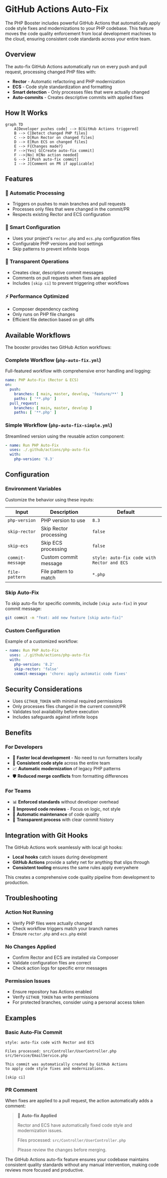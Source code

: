 # GitHub Actions Auto-Fix

The PHP Booster includes powerful GitHub Actions that automatically apply code style fixes and modernizations to your PHP codebase. This feature moves the code quality enforcement from local development machines to the cloud, ensuring consistent code standards across your entire team.

## Overview

The auto-fix GitHub Actions automatically run on every push and pull request, processing changed PHP files with:

- **Rector** - Automatic refactoring and PHP modernization
- **ECS** - Code style standardization and formatting
- **Smart detection** - Only processes files that were actually changed
- **Auto-commits** - Creates descriptive commits with applied fixes

## How It Works

```mermaid
graph TD
    A[Developer pushes code] --> B[GitHub Actions triggered]
    B --> C[Detect changed PHP files]
    C --> D[Run Rector on changed files]
    D --> E[Run ECS on changed files]
    E --> F{Changes made?}
    F -->|Yes| G[Create auto-fix commit]
    F -->|No| H[No action needed]
    G --> I[Push auto-fix commit]
    I --> J[Comment on PR if applicable]
```

## Features

### 🤖 Automatic Processing
- Triggers on pushes to main branches and pull requests
- Processes only files that were changed in the commit/PR
- Respects existing Rector and ECS configuration

### 🔧 Smart Configuration
- Uses your project's `rector.php` and `ecs.php` configuration files
- Configurable PHP versions and tool settings
- Skip patterns to prevent infinite loops

### 📝 Transparent Operations
- Creates clear, descriptive commit messages
- Comments on pull requests when fixes are applied
- Includes `[skip ci]` to prevent triggering other workflows

### ⚡ Performance Optimized
- Composer dependency caching
- Only runs on PHP file changes
- Efficient file detection based on git diffs

## Available Workflows

The booster provides two GitHub Action workflows:

### Complete Workflow (`php-auto-fix.yml`)
Full-featured workflow with comprehensive error handling and logging:

```yaml
name: PHP Auto-Fix (Rector & ECS)
on:
  push:
    branches: [ main, master, develop, 'feature/**' ]
    paths: [ '**.php' ]
  pull_request:
    branches: [ main, master, develop ]
    paths: [ '**.php' ]
```

### Simple Workflow (`php-auto-fix-simple.yml`)
Streamlined version using the reusable action component:

```yaml
- name: Run PHP Auto-Fix
  uses: ./.github/actions/php-auto-fix
  with:
    php-version: '8.3'
```

## Configuration

### Environment Variables

Customize the behavior using these inputs:

| Input | Description | Default |
|-------|-------------|---------|
| `php-version` | PHP version to use | `8.3` |
| `skip-rector` | Skip Rector processing | `false` |
| `skip-ecs` | Skip ECS processing | `false` |
| `commit-message` | Custom commit message | `style: auto-fix code with Rector and ECS` |
| `file-pattern` | File pattern to match | `*.php` |

### Skip Auto-Fix

To skip auto-fix for specific commits, include `[skip auto-fix]` in your commit message:

```bash
git commit -m "feat: add new feature [skip auto-fix]"
```

### Custom Configuration

Example of a customized workflow:

```yaml
- name: Run PHP Auto-Fix
  uses: ./.github/actions/php-auto-fix
  with:
    php-version: '8.2'
    skip-rector: 'false'
    commit-message: 'chore: apply automatic code fixes'
```

## Security Considerations

- Uses `GITHUB_TOKEN` with minimal required permissions
- Only processes files changed in the current commit/PR
- Validates tool availability before execution
- Includes safeguards against infinite loops

## Benefits

### For Developers
- 🚀 **Faster local development** - No need to run formatters locally
- 🔄 **Consistent code style** across the entire team
- 📈 **Automatic modernization** of legacy PHP patterns
- 🛡️ **Reduced merge conflicts** from formatting differences

### For Teams
- 📊 **Enforced standards** without developer overhead
- 🤝 **Improved code reviews** - Focus on logic, not style
- 🔧 **Automatic maintenance** of code quality
- 📝 **Transparent process** with clear commit history

## Integration with Git Hooks

The GitHub Actions work seamlessly with local git hooks:

- **Local hooks** catch issues during development
- **GitHub Actions** provide a safety net for anything that slips through
- **Consistent tooling** ensures the same rules apply everywhere

This creates a comprehensive code quality pipeline from development to production.

## Troubleshooting

### Action Not Running
- Verify PHP files were actually changed
- Check workflow triggers match your branch names
- Ensure `rector.php` and `ecs.php` exist

### No Changes Applied
- Confirm Rector and ECS are installed via Composer
- Validate configuration files are correct
- Check action logs for specific error messages

### Permission Issues
- Ensure repository has Actions enabled
- Verify `GITHUB_TOKEN` has write permissions
- For protected branches, consider using a personal access token

## Examples

### Basic Auto-Fix Commit
```
style: auto-fix code with Rector and ECS

Files processed: src/Controller/UserController.php src/Service/EmailService.php

This commit was automatically created by GitHub Actions
to apply code style fixes and modernizations.

[skip ci]
```

### PR Comment
When fixes are applied to a pull request, the action automatically adds a comment:

> 🤖 **Auto-fix Applied**
> 
> Rector and ECS have automatically fixed code style and modernization issues.
> 
> Files processed: `src/Controller/UserController.php`
> 
> Please review the changes before merging.

The GitHub Actions auto-fix feature ensures your codebase maintains consistent quality standards without any manual intervention, making code reviews more focused and productive.